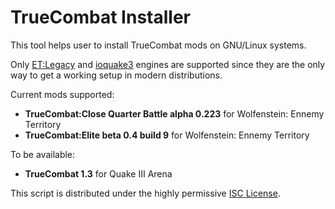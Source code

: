 TrueCombat Installer
====================

This tool helps user to install TrueCombat mods on GNU/Linux systems.

Only [ET:Legacy](http://etlegacy.com/) and [ioquake3](http://ioquake3.org/) engines are supported since they are the only way to get a working setup in modern distributions.

Current mods supported:

* **TrueCombat:Close Quarter Battle alpha 0.223** for Wolfenstein: Ennemy Territory
* **TrueCombat:Elite beta 0.4 build 9** for Wolfenstein: Ennemy Territory

To be available:

* **TrueCombat 1.3** for Quake Ⅲ Arena

This script is distributed under the highly permissive [ISC License](COPYING.md).

